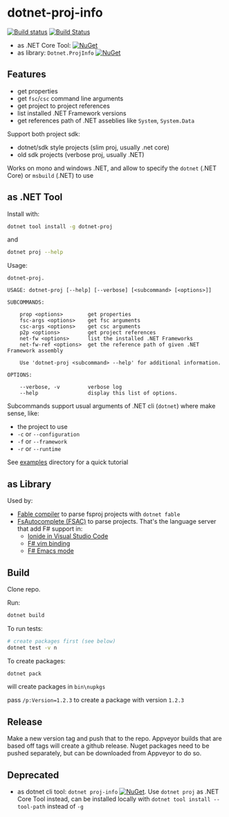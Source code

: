 # dotnet-proj-info

[![Build status](https://ci.appveyor.com/api/projects/status/i7piggo87r7k31t2/branch/master?svg=true)](https://ci.appveyor.com/project/enricosada/dotnet-proj-info/branch/master)
[![Build Status](https://travis-ci.org/enricosada/dotnet-proj-info.svg?branch=master)](https://travis-ci.org/enricosada/dotnet-proj-info)

- as .NET Core Tool: [![NuGet](https://img.shields.io/nuget/v/dotnet-proj.svg)](https://www.nuget.org/packages/dotnet-proj/)
- as library: `Dotnet.ProjInfo` [![NuGet](https://img.shields.io/nuget/v/Dotnet.ProjInfo.svg)](https://www.nuget.org/packages/Dotnet.ProjInfo)

## Features

- get properties
- get `fsc`/`csc` command line arguments
- get project to project references
- list installed .NET Framework versions
- get references path of .NET asseblies like `System`, `System.Data`

Support both project sdk:

- dotnet/sdk style projects (slim proj, usually .net core)
- old sdk projects (verbose proj, usually .NET)

Works on mono and windows .NET, and allow to specify the `dotnet` (.NET Core) or `msbuild` (.NET) to use

## as .NET Tool

Install with:

```bash
dotnet tool install -g dotnet-proj
```

and

```bash
dotnet proj --help
```

Usage:

```
dotnet-proj.
 
USAGE: dotnet-proj [--help] [--verbose] [<subcommand> [<options>]]

SUBCOMMANDS:

    prop <options>        get properties
    fsc-args <options>    get fsc arguments
    csc-args <options>    get csc arguments
    p2p <options>         get project references
    net-fw <options>      list the installed .NET Frameworks
    net-fw-ref <options>  get the reference path of given .NET Framework assembly

    Use 'dotnet-proj <subcommand> --help' for additional information.

OPTIONS:

    --verbose, -v         verbose log
    --help                display this list of options.
```

Subcommands support usual arguments of .NET cli (`dotnet`) where make sense, like:

- the project to use
- `-c` or `--configuration`
- `-f` or `--framework`
- `-r` or `--runtime`

See [examples](https://github.com/enricosada/dotnet-proj-info/tree/master/examples) directory for a quick tutorial

## as Library

Used by:

- [Fable compiler](https://github.com/fable-compiler/fable) to parse fsproj projects with `dotnet fable`
- [FsAutocomplete (FSAC)](https://github.com/fsharp/FsAutoComplete/) to parse projects. That's the language server that add F# support in:
  - [Ionide in Visual Studio Code](https://github.com/ionide/ionide-vscode-fsharp)
  - [F# vim binding](https://github.com/fsharp/vim-fsharp)
  - [F# Emacs mode](https://github.com/fsharp/emacs-fsharp-mode)

## Build

Clone repo.

Run:

```bash
dotnet build
```

To run tests:

```bash
# create packages first (see below)
dotnet test -v n
```

To create packages:

```bash
dotnet pack
```

will create packages in `bin\nupkgs`

pass `/p:Version=1.2.3` to create a package with version `1.2.3`

## Release

Make a new version tag and push that to the repo.  Appveyor builds that are based off tags will create a github release. Nuget packages need to be pushed separately, but can be downloaded from Appveyor to do so.

## Deprecated

- as dotnet cli tool: `dotnet proj-info` [![NuGet](https://img.shields.io/nuget/v/dotnet-proj-info.svg)](https://www.nuget.org/packages/dotnet-proj-info). Use `dotnet proj` as .NET Core Tool instead, can be installed locally with `dotnet tool install --tool-path` instead of `-g`
